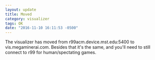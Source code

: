 ```yaml
---
layout: update
title: Moved
category: visualizer
tags: OK
date: "2016-11-10 16:11:53 -0500"
---
```


The visualizer has moved from r99acm.device.mst.edu:5400 to vis.megaminerai.com. Besides that it's the same, and you'll need to still connect to r99 for human/spectating games.
